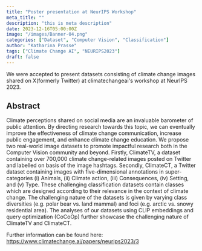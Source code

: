 ```yaml
---
title: "Poster presentation at NeurIPS Workshop"
meta_title: ""
description: "this is meta description"
date: 2023-12-16T05:00:00Z
image: "/images/Banner-04.png"
categories: ["Dataset", "Computer Vision", "Classification"]
author: "Katharina Prasse"
tags: ["Climate Change AI", "NEURIPS2023"]
draft: false
---
```


We were accepted to present datasets consisting of climate change images shared on X(formerly Twitter) at climatechangeai's workshop at NeurIPS 2023.
 
## Abstract 

Climate perceptions shared on social media are an invaluable barometer of public attention. By directing research towards this topic, we can eventually improve the effectiveness of climate change communication, increase public engagement, and enhance climate change education. We propose two real-world image datasets to promote impactful research both in the Computer Vision community and beyond. Firstly, ClimateTV, a dataset containing over 700,000 climate change-related images posted on Twitter and labelled on basis of the image hashtags. Secondly, ClimateCT, a Twitter dataset containing images with five-dimensional annotations in super-categories (i) Animals, (ii) Climate action, (iii) Consequences, (iv) Setting, and (v) Type. These challenging classification datasets contain classes which are designed according to their relevance in the context of climate change. The challenging nature of the datasets is given by varying class diversities (e.g. polar bear vs. land mammal) and foci (e.g. arctic vs. snowy residential area). The analyses of our datasets using CLIP embeddings and query optimization (CoCoOp) further showcase the challenging nature of ClimateTV and ClimateCT.

Further information can be found here: https://www.climatechange.ai/papers/neurips2023/3